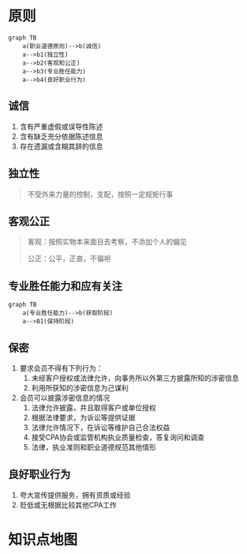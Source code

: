 # 原则

```mermaid
graph TB
	a(职业道德原则)-->b(诚信)
	a-->b1(独立性)
	a-->b2(客观和公正)
	a-->b3(专业胜任能力)
	a-->b4(良好职业行为)
```

## 诚信

1. 含有严重虚假或误导性陈述
2. 含有缺乏充分依据陈述信息
3. 存在遗漏或含糊其辞的信息

## 独立性

> 不受外来力量的控制，支配，按照一定规矩行事

## 客观公正

> 客观：按照实物本来面目去考察，不添加个人的偏见
>
> 公正：公平，正直，不偏袒

## 专业胜任能力和应有关注

```mermaid
graph TB
	a(专业胜任能力)-->b(获取阶段)
	a-->B1(保持阶段)
```

## 保密

1. 要求会员不得有下列行为：
   1. 未经客户授权或法律允许，向事务所以外第三方披露所知的涉密信息
   2. 利用所获知的涉密信息为己谋利
2. 会员可以披露涉密信息的情况
   1. 法律允许披露，并且取得客户或单位授权
   2. 根据法律要求，为诉讼等提供证据
   3. 法律允许情况下，在诉讼等维护自己合法权益
   4. 接受CPA协会或监管机构执业质量检查，答复询问和调查
   5. 法律，执业准则和职业道德规范其他情形

## 良好职业行为

1. 夸大宣传提供服务，拥有资质或经验
2. 贬低或无根据比较其他CPA工作

# 知识点地图


